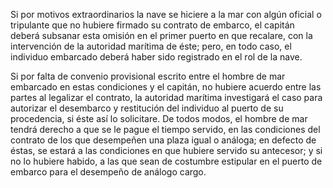 Si por motivos extraordinarios la nave se hiciere a la mar con algún oficial o tripulante que no hubiere firmado su contrato de embarco, el capitán deberá subsanar esta omisión en el primer puerto en que recalare, con la intervención de la autoridad marítima de éste; pero, en todo caso, el individuo embarcado deberá haber sido registrado en el rol de la nave.

Si por falta de convenio provisional escrito entre el hombre de mar embarcado en estas condiciones y el capitán, no hubiere acuerdo entre las partes al legalizar el contrato, la autoridad marítima investigará el caso para autorizar el desembarco y restitución del individuo al puerto de su procedencia, si éste así lo solicitare. De todos modos, el hombre de mar tendrá derecho a que se le pague el tiempo servido, en las condiciones del contrato de los que desempeñen una plaza igual o análoga; en defecto de éstas, se estará a las condiciones en que hubiere servido su antecesor; y si no lo hubiere habido, a las que sean de costumbre estipular en el puerto de embarco para el desempeño de análogo cargo.
